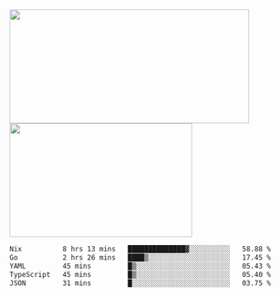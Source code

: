 <a href="https://github.com/anuraghazra/github-readme-stats">
  <img height=200 width=420 align="center" src="https://github-readme-stats.vercel.app/api?username=airRnot1106&hide_title=true&show_icons=true&rank_icon=github" />
</a>
<a href="https://github.com/anuraghazra/convoychat">
  <img height=200 width=320 align="center" src="https://github-readme-stats.vercel.app/api/top-langs/?username=airRnot1106&hide_title=true&layout=compact&hide=html,css" />
</a>

<!--START_SECTION:waka-->

```txt
Nix          8 hrs 13 mins   ██████████████▓░░░░░░░░░░   58.88 %
Go           2 hrs 26 mins   ████▒░░░░░░░░░░░░░░░░░░░░   17.45 %
YAML         45 mins         █▒░░░░░░░░░░░░░░░░░░░░░░░   05.43 %
TypeScript   45 mins         █▒░░░░░░░░░░░░░░░░░░░░░░░   05.40 %
JSON         31 mins         █░░░░░░░░░░░░░░░░░░░░░░░░   03.75 %
```

<!--END_SECTION:waka-->
